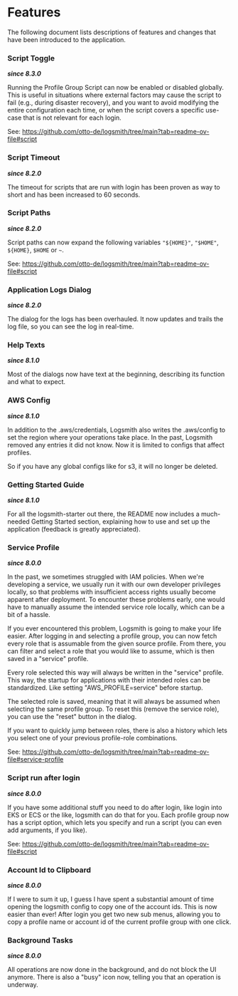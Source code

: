 # Features

The following document lists descriptions of features and changes that have been introduced to the application.

### Script Toggle

***since 8.3.0***

Running the Profile Group Script can now be enabled or disabled globally.
This is useful in situations where external factors may cause the script to fail (e.g., during disaster recovery), and
you want to avoid modifying the entire configuration each time, or when the script covers a specific use-case that is
not relevant for each login.

See: https://github.com/otto-de/logsmith/tree/main?tab=readme-ov-file#script

### Script Timeout

***since 8.2.0***

The timeout for scripts that are run with login has been proven as way to short and has been increased to 60 seconds.

### Script Paths

***since 8.2.0***

Script paths can now expand the following variables `"${HOME}"`, `"$HOME"`, `${HOME}`, `$HOME` or `~`.

See: https://github.com/otto-de/logsmith/tree/main?tab=readme-ov-file#script

### Application Logs Dialog

***since 8.2.0***

The dialog for the logs has been overhauled. It now updates and trails the log file, so you can see the log in
real-time.

### Help Texts

***since 8.1.0***

Most of the dialogs now have text at the beginning, describing its function and what to expect.

### AWS Config

***since 8.1.0***

In addition to the .aws/credentials, Logsmith also writes the .aws/config to set the region where your operations take
place.
In the past, Logsmith removed any entries it did not know. Now it is limited to configs that affect profiles.

So if you have any global configs like for s3, it will no longer be deleted.

### Getting Started Guide

***since 8.1.0***

For all the logsmith-starter out there, the README now includes a much-needed Getting Started section, explaining how to
use and set up the application (feedback is greatly appreciated).

### Service Profile

***since 8.0.0***

In the past, we sometimes struggled with IAM policies. When we're developing a service, we usually run it with our own
developer privileges locally, so that problems with insufficient access rights usually become apparent after deployment.
To encounter these problems early, one would have to manually assume the intended service role locally, which can be a
bit of a hassle.

If you ever encountered this problem, Logsmith is going to make your life easier.
After logging in and selecting a profile group, you can now fetch every role that is assumable from the given source
profile.
From there, you can filter and select a role that you would like to assume, which is then saved in a "service" profile.

Every role selected this way will always be written in the "service" profile. This way, the startup for applications
with their intended roles can be standardized. Like setting "AWS_PROFILE=service" before startup.

The selected role is saved, meaning that it will always be assumed when selecting the same profile group.
To reset this (remove the service role), you can use the "reset" button in the dialog.

If you want to quickly jump between roles, there is also a history which lets you select one of your previous
profile-role combinations.

See: https://github.com/otto-de/logsmith/tree/main?tab=readme-ov-file#service-profile

### Script run after login

***since 8.0.0***

If you have some additional stuff you need to do after login, like login into EKS or ECS or the like, logsmith can do
that for you.
Each profile group now has a script option, which lets you specify and run a script (you can even add arguments, if you
like).

See: https://github.com/otto-de/logsmith/tree/main?tab=readme-ov-file#script

### Account Id to Clipboard

***since 8.0.0***

If I were to sum it up, I guess I have spent a substantial amount of time opening the logsmith config to copy one of the
account ids.
This is now easier than ever! After login you get two new sub menus, allowing you to copy a profile name or account id
of the current profile group with one click.

### Background Tasks

***since 8.0.0***

All operations are now done in the background, and do not block the UI anymore.
There is also a "busy" icon now, telling you that an operation is underway.

